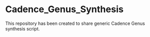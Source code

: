 # Cadence_Genus_Synthesis
This repository has been created to share generic Cadence Genus synthesis script.
